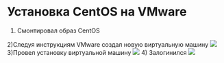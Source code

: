 # Установка CentOS на VMware
1) Смонтировал образ CentOS

2)Следуя инструкциям VMware создал новую виртуальную машину
![](http://s7.hostingkartinok.com/uploads/images/2015/06/179425e4c83dce902cea379d075ab96e.jpg)
3)Провел установку виртуальной машину
![](http://s7.hostingkartinok.com/uploads/images/2015/06/3883a3c3afce5673970acd3d49a99582.jpg)
4) Залогинился
![](http://s7.hostingkartinok.com/uploads/images/2015/06/c3d189471216d24434fdfb730ee5e05b.jpg)
 

